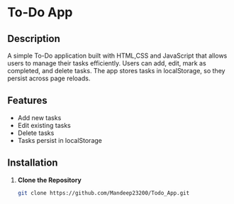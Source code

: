 # To-Do App

## Description

A simple To-Do application built with HTML,CSS and JavaScript that allows users to manage their tasks efficiently. Users can add, edit, mark as completed, and delete tasks. The app stores tasks in localStorage, so they persist across page reloads.

## Features

- Add new tasks
- Edit existing tasks
- Delete tasks
- Tasks persist in localStorage

## Installation

1. **Clone the Repository**

   ```bash
   git clone https://github.com/Mandeep23200/Todo_App.git
